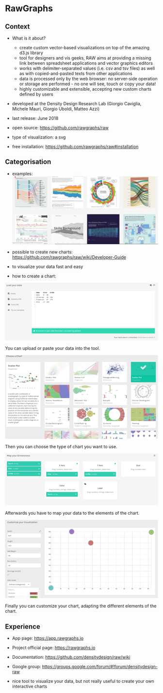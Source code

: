 # RawGraphs


## Context
  
  - What is it about?
    - create custom vector-based visualizations on top of the amazing d3.js library
    - tool for designers and vis geeks, RAW aims at providing a missing link between spreadsheet applications and vector graphics editors 
    - works with delimiter-separated values (i.e. csv and tsv files) as well as with copied-and-pasted texts from other applications
    - data is processed only by the web browser: no server-side operation or storage are performed - no one will see, touch or copy your data!
    - highly customizable and extensible, accepting new custom charts defined by users

  - developed at the Density Design Research Lab (Giorgio Caviglia, Michele Mauri, Giorgio Uboldi, Matteo Azzi)
  - last release: June 2018 
  - open source: <https://github.com/rawgraphs/raw>
  - type of visualization: a svg
  - free installation: <https://github.com/rawgraphs/raw#installation>
    

## Categorisation

  - examples:
![](pictures/rawGraphs_example.png)  

  - possible to create new charts: <https://github.com/rawgraphs/raw/wiki/Developer-Guide>
  - to visualize your data fast and easy
  - how to create a chart:
  
  ![](pictures/rawGraphs_loadData.png)

  You can upload or paste your data into the tool.
  
  ![](pictures/rawGraphs_chooseChart.png)  
  
  Then you can choose the type of chart you want to use.
  
  ![](pictures/rawGraphs_mapDimensions.png)
  
  Afterwards you have to map your data to the elements of the chart.
  
  ![](pictures/rawGraphs_customizeChart.png)
  
  Finally you can customize your chart, adapting the different elements of the chart.
  

## Experience
  
  - App page: <https://app.rawgraphs.io>
  - Project official page: <https://rawgraphs.io>
  - Documentation: <https://github.com/densitydesign/raw/wiki>
  - Google group: <https://groups.google.com/forum/#!forum/densitydesign-raw>
  
  - nice tool to visualize your data, but not really useful to create your own interactive charts